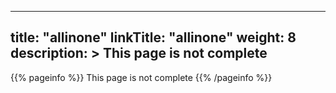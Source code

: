 
---
title: "allinone"
linkTitle: "allinone"
weight: 8
description: >
  This page is not complete
---

{{% pageinfo %}}
This page is not complete
{{% /pageinfo %}}
